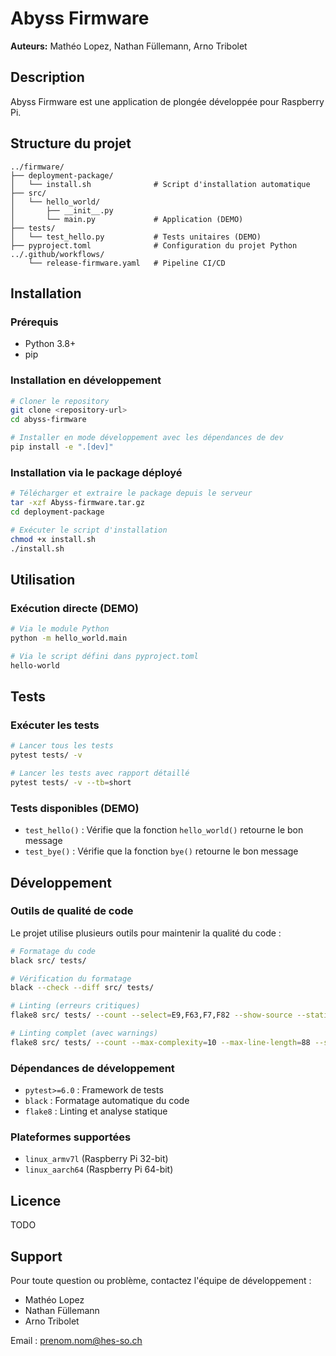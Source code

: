 # Abyss Firmware

**Auteurs:** Mathéo Lopez, Nathan Füllemann, Arno Tribolet

## Description

Abyss Firmware est une application de plongée développée pour Raspberry Pi.

## Structure du projet

```
../firmware/
├── deployment-package/
│   └── install.sh              # Script d'installation automatique
├── src/
│   └── hello_world/
│       ├── __init__.py
│       └── main.py             # Application (DEMO)
├── tests/
│   └── test_hello.py           # Tests unitaires (DEMO)
├── pyproject.toml              # Configuration du projet Python
../.github/workflows/
    └── release-firmware.yaml   # Pipeline CI/CD
```

## Installation

### Prérequis

- Python 3.8+
- pip

### Installation en développement

```bash
# Cloner le repository
git clone <repository-url>
cd abyss-firmware

# Installer en mode développement avec les dépendances de dev
pip install -e ".[dev]"
```

### Installation via le package déployé

```bash
# Télécharger et extraire le package depuis le serveur
tar -xzf Abyss-firmware.tar.gz
cd deployment-package

# Exécuter le script d'installation
chmod +x install.sh
./install.sh
```

## Utilisation

### Exécution directe (DEMO)

```bash
# Via le module Python
python -m hello_world.main

# Via le script défini dans pyproject.toml
hello-world
```

## Tests

### Exécuter les tests

```bash
# Lancer tous les tests
pytest tests/ -v

# Lancer les tests avec rapport détaillé
pytest tests/ -v --tb=short
```

### Tests disponibles (DEMO)

- `test_hello()` : Vérifie que la fonction `hello_world()` retourne le bon message
- `test_bye()` : Vérifie que la fonction `bye()` retourne le bon message

## Développement

### Outils de qualité de code

Le projet utilise plusieurs outils pour maintenir la qualité du code :

```bash
# Formatage du code
black src/ tests/

# Vérification du formatage
black --check --diff src/ tests/

# Linting (erreurs critiques)
flake8 src/ tests/ --count --select=E9,F63,F7,F82 --show-source --statistics

# Linting complet (avec warnings)
flake8 src/ tests/ --count --max-complexity=10 --max-line-length=88 --statistics
```

### Dépendances de développement

- `pytest>=6.0` : Framework de tests
- `black` : Formatage automatique du code
- `flake8` : Linting et analyse statique

### Plateformes supportées

- `linux_armv7l` (Raspberry Pi 32-bit)
- `linux_aarch64` (Raspberry Pi 64-bit)

## Licence

TODO

## Support

Pour toute question ou problème, contactez l'équipe de développement :
- Mathéo Lopez
- Nathan Füllemann  
- Arno Tribolet

Email : prenom.nom@hes-so.ch
